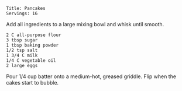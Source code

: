 ~~~ recipe-info
Title: Pancakes
Servings: 16
~~~

Add all ingredients to a large mixing bowl and whisk until smooth.

~~~ recipe-ingredients
2 C all-purpose flour
3 tbsp sugar
1 tbsp baking powder
1/2 tsp salt
1 3/4 C milk
1/4 C vegetable oil
2 large eggs
~~~

Pour 1/4 cup batter onto a medium-hot, greased griddle. Flip when the cakes start to bubble.

